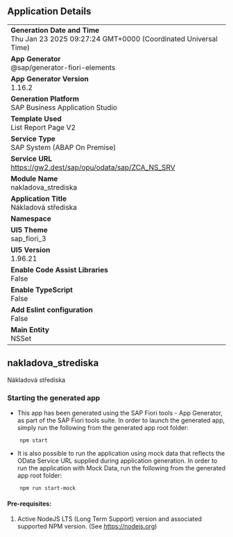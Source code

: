 ## Application Details
|               |
| ------------- |
|**Generation Date and Time**<br>Thu Jan 23 2025 09:27:24 GMT+0000 (Coordinated Universal Time)|
|**App Generator**<br>@sap/generator-fiori-elements|
|**App Generator Version**<br>1.16.2|
|**Generation Platform**<br>SAP Business Application Studio|
|**Template Used**<br>List Report Page V2|
|**Service Type**<br>SAP System (ABAP On Premise)|
|**Service URL**<br>https://gw2.dest/sap/opu/odata/sap/ZCA_NS_SRV|
|**Module Name**<br>nakladova_strediska|
|**Application Title**<br>Nákladová střediska|
|**Namespace**<br>|
|**UI5 Theme**<br>sap_fiori_3|
|**UI5 Version**<br>1.96.21|
|**Enable Code Assist Libraries**<br>False|
|**Enable TypeScript**<br>False|
|**Add Eslint configuration**<br>False|
|**Main Entity**<br>NSSet|

## nakladova_strediska

Nákladová střediska

### Starting the generated app

-   This app has been generated using the SAP Fiori tools - App Generator, as part of the SAP Fiori tools suite.  In order to launch the generated app, simply run the following from the generated app root folder:

```
    npm start
```

- It is also possible to run the application using mock data that reflects the OData Service URL supplied during application generation.  In order to run the application with Mock Data, run the following from the generated app root folder:

```
    npm run start-mock
```

#### Pre-requisites:

1. Active NodeJS LTS (Long Term Support) version and associated supported NPM version.  (See https://nodejs.org)


